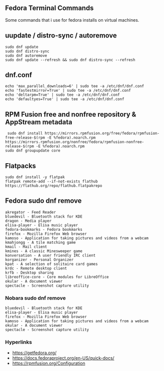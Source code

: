 ## Fedora Terminal Commands
Some commands that i use for fedora installs on virtual machines.

## uupdate / distro-sync / autoremove
```
sudo dnf update
sudo dnf distro-sync
sudo dnf autoremove
sudo dnf update --refresh && sudo dnf distro-sync --refresh
```
## dnf.conf
```
echo 'max_parallel_downloads=6' | sudo tee -a /etc/dnf/dnf.conf
echo 'fastestmirror=True' | sudo tee -a /etc/dnf/dnf.conf
echo 'deltarpm=True' | sudo tee -a /etc/dnf/dnf.conf
echo 'defaultyes=True' | sudo tee -a /etc/dnf/dnf.conf 
```
## RPM Fusion free and nonfree repository & AppStream metadata
```
 sudo dnf install https://mirrors.rpmfusion.org/free/fedora/rpmfusion-free-release-$(rpm -E %fedora).noarch.rpm https://mirrors.rpmfusion.org/nonfree/fedora/rpmfusion-nonfree-release-$(rpm -E %fedora).noarch.rpm
sudo dnf groupupdate core
```
## Flatpacks
```
sudo dnf install -y flatpak
flatpak remote-add --if-not-exists flathub https://flathub.org/repo/flathub.flatpakrepo 
```
## Fedora sudo dnf remove
```
akregator - Feed Reader
bluedevil - Bluetooth stack for KDE
dragon - Media player
elisa-player - Elisa music player
fedora-bookmarks - Fedora bookmarks
firefox - Mozilla Firefox Web browser
kamoso - Application for taking pictures and videos from a webcam
kmahjongg - A tile matching game
kmail - Mail client
kmines - A classic Minesweeper game
konversation - A user friendly IRC client
korganizer - Personal Organizer
kpat - A selection of solitaire card games
krdc - Remote desktop client
krfb - Desktop sharing
libreoffice-core - Core modules for LibreOffice
okular - A document viewer
spectacle - Screenshot capture utility 
```
### Nobara sudo dnf remove
```
bluedevil - Bluetooth stack for KDE
elisa-player - Elisa music player
firefox - Mozilla Firefox Web browser
kamoso - Application for taking pictures and videos from a webcam
okular - A document viewer
spectacle - Screenshot capture utility 
```
### Hyperlinks
- https://getfedora.org/
- https://docs.fedoraproject.org/en-US/quick-docs/
- https://rpmfusion.org/Configuration
